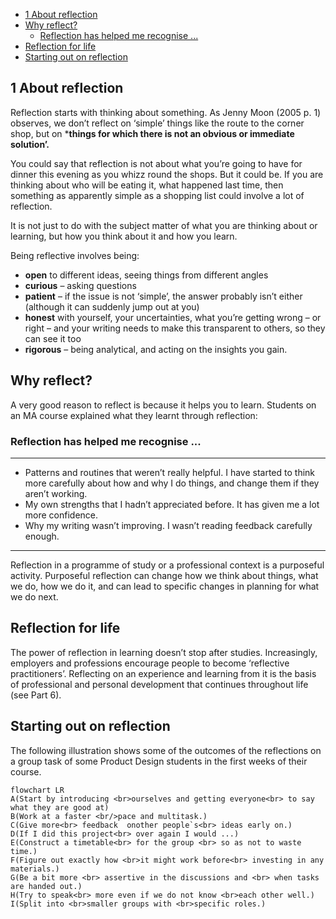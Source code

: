 - [1 About reflection](#1-about-reflection)
- [Why reflect?](#why-reflect)
  - [Reflection has helped me recognise ...](#reflection-has-helped-me-recognise-)
- [Reflection for life](#reflection-for-life)
- [Starting out on reflection](#starting-out-on-reflection)

## 1 About reflection
Reflection starts with thinking about something. As Jenny Moon (2005 p. 1) observes, we don’t reflect on ‘simple’ things like the route to the corner shop, but on ***things for which there is not an obvious or immediate solution’.**


You could say that reflection is not about what you’re going to have for dinner this evening as you whizz round the shops. But it could be. If you are thinking about who will be eating it, what happened last time, then something as apparently simple as a shopping list could involve a lot of reflection.

It is not just to do with the subject matter of what you are thinking about or learning,
but how you think about it and how you learn.

Being reflective involves being:
- **open** to different ideas, seeing things from different angles
- **curious** – asking questions
- **patient** – if the issue is not ‘simple’, the answer probably isn’t either (although it
can suddenly jump out at you)
- **honest** with yourself, your uncertainties, what you’re getting wrong – or right – and
your writing needs to make this transparent to others, so they can see it too
- **rigorous** – being analytical, and acting on the insights you gain.


## Why reflect?

A very good reason to reflect is because it helps you to learn.
Students on an MA course explained what they learnt through reflection:


### Reflection has helped me recognise ...
---
- Patterns and routines that weren’t really helpful. I have started to think more
carefully about how and why I do things, and change them if they aren’t working.
- My own strengths that I hadn’t appreciated before. It has given me a lot more
confidence.
- Why my writing wasn’t improving. I wasn’t reading feedback carefully enough.
---
Reflection in a programme of study or a professional context is a purposeful activity.
Purposeful reflection can change how we think about things, what we do, how we do
it, and can lead to specific changes in planning for what we do next.

## Reflection for life
The power of reflection in learning doesn’t stop after studies. Increasingly, employers
and professions encourage people to become ‘reflective practitioners’. Reflecting
on an experience and learning from it is the basis of professional and personal
development that continues throughout life (see Part 6).

## Starting out on reflection
The following illustration shows some of the outcomes of the reflections on a group
task of some Product Design students in the first weeks of their course.

```mermaid
flowchart LR 
A(Start by introducing <br>ourselves and getting everyone<br> to say what they are good at)
B(Work at a faster <br/>pace and multitask.)
C(Give more<br> feedback  onother people`s<br> ideas early on.)
D(If I did this project<br> over again I would ...)
E(Construct a timetable<br> for the group <br> so as not to waste time.)
F(Figure out exactly how <br>it might work before<br> investing in any materials.)
G(Be a bit more <br> assertive in the discussions and <br> when tasks are handed out.)
H(Try to speak<br> more even if we do not know <br>each other well.)
I(Split into <br>smaller groups with <br>specific roles.)
```











